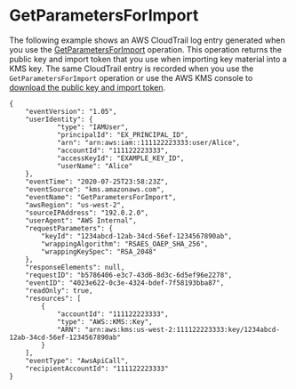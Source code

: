 # GetParametersForImport<a name="ct-getparametersforimport"></a>

The following example shows an AWS CloudTrail log entry generated when you use the [GetParametersForImport](https://docs.aws.amazon.com/kms/latest/APIReference/API_GetParametersForImport.html) operation\. This operation returns the public key and import token that you use when importing key material into a KMS key\. The same CloudTrail entry is recorded when you use the `GetParametersForImport` operation or use the AWS KMS console to [download the public key and import token](importing-keys-get-public-key-and-token.md)\.

```
{
    "eventVersion": "1.05",
    "userIdentity": {
            "type": "IAMUser",
            "principalId": "EX_PRINCIPAL_ID",
            "arn": "arn:aws:iam::111122223333:user/Alice",
            "accountId": "111122223333",
            "accessKeyId": "EXAMPLE_KEY_ID",
            "userName": "Alice"
    },
    "eventTime": "2020-07-25T23:58:23Z",
    "eventSource": "kms.amazonaws.com",
    "eventName": "GetParametersForImport",
    "awsRegion": "us-west-2",
    "sourceIPAddress": "192.0.2.0",
    "userAgent": "AWS Internal",
    "requestParameters": {
        "keyId": "1234abcd-12ab-34cd-56ef-1234567890ab",
        "wrappingAlgorithm": "RSAES_OAEP_SHA_256",
        "wrappingKeySpec": "RSA_2048"
    },
    "responseElements": null,
    "requestID": "b5786406-e3c7-43d6-8d3c-6d5ef96e2278",
    "eventID": "4023e622-0c3e-4324-bdef-7f58193bba87",
    "readOnly": true,
    "resources": [
        {
            "accountId": "111122223333",
            "type": "AWS::KMS::Key",
            "ARN": "arn:aws:kms:us-west-2:111122223333:key/1234abcd-12ab-34cd-56ef-1234567890ab"
        }
    ],
    "eventType": "AwsApiCall",
    "recipientAccountId": "111122223333"
}
```